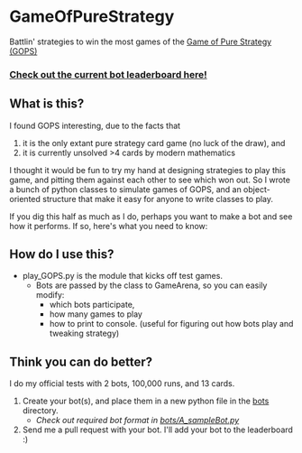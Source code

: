 # GameOfPureStrategy

Battlin' strategies to win the most games of the [Game of Pure Strategy (GOPS)](https://en.wikipedia.org/wiki/Goofspiel)


### [Check out the current bot leaderboard here!](scoreboard/bot_scores.md)

## What is this?
I found GOPS interesting, due to the facts that 
1. it is the only extant pure strategy card game (no luck of the draw), and 
2. it is currently unsolved >4 cards by modern mathematics

I thought it would be fun to try my hand at designing strategies to play this game, and pitting them against each other to see which won out.
So I wrote a bunch of python classes to simulate games of GOPS, and an object-oriented structure that make it easy for anyone to write classes to play.

If you dig this half as much as I do, perhaps you want to make a bot and see how it performs.  If so, here's what you need to know:

## How do I use this?
* play_GOPS.py is the module that kicks off test games.
	* Bots are passed by the class to GameArena, so you can easily modify:
		* which bots participate, 
		* how many games to play
		* how to print to console.  (useful for figuring out how bots play and tweaking strategy)

## Think you can do better?
I do my official tests with 2 bots, 100,000 runs, and 13 cards.

1. Create your bot(s), and place them in a new python file in the [bots](bots) directory. 
	* *Check out required bot format in [bots/A_sampleBot.py](bots/A_sampleBot.py)*
2. Send me a pull request with your bot.  I'll add your bot to the leaderboard :)




